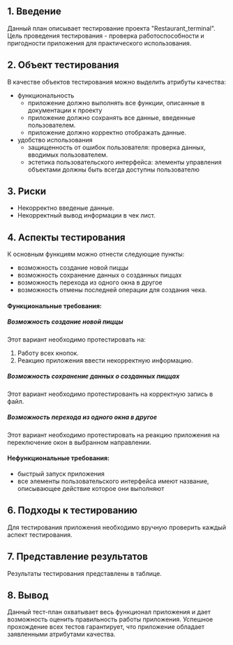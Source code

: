 
## 1. Введение

Данный план описывает тестирование проекта "Restaurant_terminal". Цель проведения тестирования - проверка работоспособности и пригодности приложения для практического использования. 

## 2. Объект тестирования

В качестве объектов тестирования можно выделить атрибуты качества:
* функциональность
  * приложение должно выполнять все функции, описанные в документации к проекту
  * приложение должно сохранять все данные, введенные пользователем.
  * приложение должно корректно отображать данные.
* удобство использования
  * защищенность от ошибок пользователя: проверка данных, вводимых пользователем.
  * эстетика пользовательского интерфейса: элементы управления объектами должны быть всегда доступны пользователю
  
## 3. Риски
  
 * Некорректно введеные данные.
 * Некорректный вывод информации в чек лист.
  
## 4. Аспекты тестирования
  
К основным функциям можно отнести следующие пункты:
 * возможность создание новой пиццы
 * возможность сохранение данных о созданных пиццах
 * возможность перехода из одного окна в другое
 * возможность отмены последней операции для создания чека.
  
#### Функциональные требования:
##### Возможность создание новой пиццы
 Этот вариант необходимо протестировать на:
  1) Работу всех кнопок.
  2) Реакцию приложения ввести некорректную информацию.
  
##### Возможность сохранение данных о созданных пиццах
  Этот вариант необходимо протестированть на корректную запись в файл.
  
##### Возможность перехода из одного окна в другое
  Этот вариант необходимо протестировать на реакцию приложения на переключение окон в выбранном направлении.

#### Нефункциональные требования:
  * быстрый запуск приложения
  * все элементы пользовательского интерфейса имеют название, описывающее действие которое они выполняют
  
## 6. Подходы к тестированию
  
Для тестирования приложения необходимо вручную проверить каждый аспект тестирования.
  
## 7. Представление результатов
  
Результаты тестирования представлены в таблице.
  
## 8. Вывод

Данный тест-план охватывает весь функционал приложения и дает возможность оценить правильность работы приложения. Успешное прохождение всех тестов гарантирует, что приложение обладает заявленными атрибутами качества.
